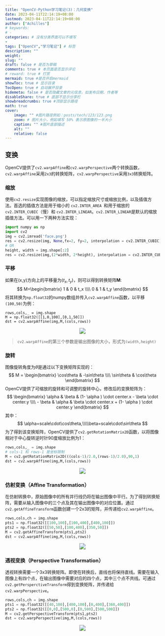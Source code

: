 ```yaml
---
title: "OpenCV-Python学习笔记(3)：几何变换"
date: 2023-04-11T22:14:19+08:00
lastmod: 2023-04-11T22:14:19+08:00
author: ["Achilles"]
# keywords: 
# - 
categories: # 没有分类界面可以不填写
- 
tags: ["OpenCV","学习笔记"] # 标签
description: ""
weight:
slug: ""
draft: false # 是否为草稿
comments: true # 本页面是否显示评论
# reward: true # 打赏
mermaid: true #是否开启mermaid
showToc: true # 显示目录
TocOpen: true # 自动展开目录
hidemeta: false # 是否隐藏文章的元信息，如发布日期、作者等
disableShare: true # 底部不显示分享栏
showbreadcrumbs: true #顶部显示路径
math: true
cover:
    image: "" #图片路径例如：posts/tech/123/123.png
    zoom: # 图片大小，例如填写 50% 表示原图像的一半大小
    caption: "" #图片底部描述
    alt: ""
    relative: false
---
```


## 变换

OpenCV提供了`cv2.warpAffine`和`cv2.warpPerspective`两个转换函数，`cv2.warpAffine`采用`2x3`的转换矩阵，`cv2.warpPerspective`采用`3x3`转换矩阵。

### 缩放

使用`cv2.resize`实现图像的缩放，可以指定缩放尺寸或缩放比例，以及插值方法。首选的插值方法是用于缩小的 `cv2.INTER_AREA `和用于缩放的 `cv2.INTER_CUBIC`（慢）和 `cv2.INTER_LINEAR`。`cv2.INTER_LINEAR`是默认的缩放插值方法。可以用一下两种方法实现：

```python
import numpy as np
import cv2
img = cv2.imread('face.png')
res = cv2.resize(img, None,fx=2, fy=2, interpolation = cv2.INTER_CUBIC)
# OR
height, width = img.shape[:2]
res = cv2.resize(img,(2*width, 2*height), interpolation = cv2.INTER_CUBIC)
```

### 平移

如果在(x,y)方向上的平移量为$(t_x,t_y)$，则可以得到转换矩阵**M**:
$$
M=\begin{bmatrix} 1 & 0 & t_x \\\\ 0 & 1 & t_y \end{bmatrix}
$$
将其转换为`np.float32`的numpy数组并传入`cv2.warpAffine`函数，以平移`(100,50)`为例：

```
rows,cols,_ = img.shape
M = np.float32([[1,0,100],[0,1,50]])
dst = cv2.warpAffine(img,M,(cols,rows))
```

<div align=center><img src="shift.png" style="zoom:120%"/></div>

> `cv2.warpAffine`的第三个参数是输出图像的大小，形式为`(width,height)`

### 旋转

图像旋转角度为$\theta$是通过以下变换矩阵实现的：
$$
M = \begin{bmatrix} \cos\theta & -\sin\theta \\\\ \sin\theta & \cos\theta \end{bmatrix}
$$
OpenCV提供了可缩放的旋转和可调整的旋转中心，修改后的变换矩阵为：
$$
\begin{bmatrix} \alpha & \beta & (1- \alpha ) \cdot center.x - \beta \cdot center.y \\\\ - \beta & \alpha & \beta \cdot center.x + (1- \alpha ) \cdot center.y \end{bmatrix}
$$
其中：
$$
\alpha=scale\cdot\cos\theta,\\\\\beta=scale\cdot\sin\theta
$$
为了得到该变换矩阵，OpenCV提供了`cv2.getRotationMatrix2D`函数，以将图像相对于中心旋转逆时针90度缩放比例为1：

```python
rows,cols,_ = img.shape
# cols-1 和 rows-1 是坐标限制
M = cv2.getRotationMatrix2D(((cols-1)/2.0,(rows-1)/2.0),90,1)
dst = cv2.warpAffine(img,M,(cols,rows))
```

<div align=center><img src="rotate.png" style="zoom:120%"/></div>

### 仿射变换（Affine Transformation）

在仿射转换中，原始图像中的所有并行线仍将在输出图像中平行。为了得到转换矩阵，需要从输入图像中的三个点及其在输出图像中的对应位置。通过`cv2.getAffineTransform`函数创建一个2x3的矩阵，并传递给`cv2.warpAffine`。

```python
rows,cols,ch = img.shape
pts1 = np.float32([[100,100],[100,400],[400,100]])
pts2 = np.float32([[50,50],[100,400],[350,50]])
M = cv2.getAffineTransform(pts1,pts2)
dst = cv2.warpAffine(img,M,(cols,rows))
```

<div align=center><img src="affine.png" style="zoom:120%"/></div>

### 透视变换（Perspective Transformation）

透视转换需要一个3x3转换矩阵。即使在转换后，直线也将保持直线。需要在输入图像上有四个点，在输出图像中需要对应的四个点，其中三个点不共线。可通过`cv2.getPersperctiveTransform`得到变换矩阵，并传递给`cv2.warpPerspective`。

```python
rows,cols,ch = img.shape
pts1 = np.float32([[40,100],[400,100],[0,400],[360,400]])
pts2 = np.float32([[0,0],[500,0],[0,500],[500,500]])
M = cv2.getPerspectiveTransform(pts1,pts2)
dst = cv2.warpPerspective(img,M,(cols,rows))
```

<div align=center><img src="perspective.png" style="zoom:120%"/></div>
